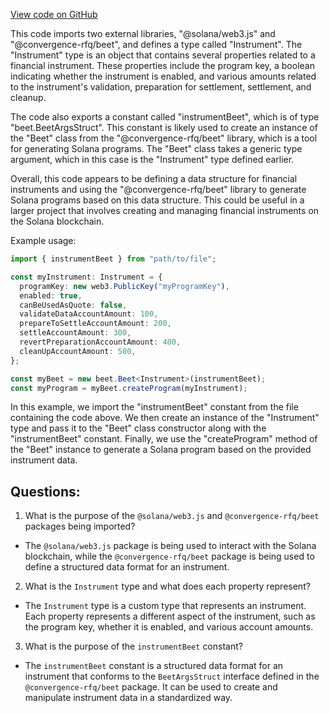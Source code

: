 [View code on GitHub](https://github.com/convergence-rfq/convergence-program-library/rfq/js/generated/types/Instrument.d.ts)

This code imports two external libraries, "@solana/web3.js" and "@convergence-rfq/beet", and defines a type called "Instrument". The "Instrument" type is an object that contains several properties related to a financial instrument. These properties include the program key, a boolean indicating whether the instrument is enabled, and various amounts related to the instrument's validation, preparation for settlement, settlement, and cleanup.

The code also exports a constant called "instrumentBeet", which is of type "beet.BeetArgsStruct<Instrument>". This constant is likely used to create an instance of the "Beet" class from the "@convergence-rfq/beet" library, which is a tool for generating Solana programs. The "Beet" class takes a generic type argument, which in this case is the "Instrument" type defined earlier.

Overall, this code appears to be defining a data structure for financial instruments and using the "@convergence-rfq/beet" library to generate Solana programs based on this data structure. This could be useful in a larger project that involves creating and managing financial instruments on the Solana blockchain. 

Example usage:

```typescript
import { instrumentBeet } from "path/to/file";

const myInstrument: Instrument = {
  programKey: new web3.PublicKey("myProgramKey"),
  enabled: true,
  canBeUsedAsQuote: false,
  validateDataAccountAmount: 100,
  prepareToSettleAccountAmount: 200,
  settleAccountAmount: 300,
  revertPreparationAccountAmount: 400,
  cleanUpAccountAmount: 500,
};

const myBeet = new beet.Beet<Instrument>(instrumentBeet);
const myProgram = myBeet.createProgram(myInstrument);
``` 

In this example, we import the "instrumentBeet" constant from the file containing the code above. We then create an instance of the "Instrument" type and pass it to the "Beet" class constructor along with the "instrumentBeet" constant. Finally, we use the "createProgram" method of the "Beet" instance to generate a Solana program based on the provided instrument data.
## Questions: 
 1. What is the purpose of the `@solana/web3.js` and `@convergence-rfq/beet` packages being imported?
- The `@solana/web3.js` package is being used to interact with the Solana blockchain, while the `@convergence-rfq/beet` package is being used to define a structured data format for an instrument.

2. What is the `Instrument` type and what does each property represent?
- The `Instrument` type is a custom type that represents an instrument. Each property represents a different aspect of the instrument, such as the program key, whether it is enabled, and various account amounts.

3. What is the purpose of the `instrumentBeet` constant?
- The `instrumentBeet` constant is a structured data format for an instrument that conforms to the `BeetArgsStruct` interface defined in the `@convergence-rfq/beet` package. It can be used to create and manipulate instrument data in a standardized way.